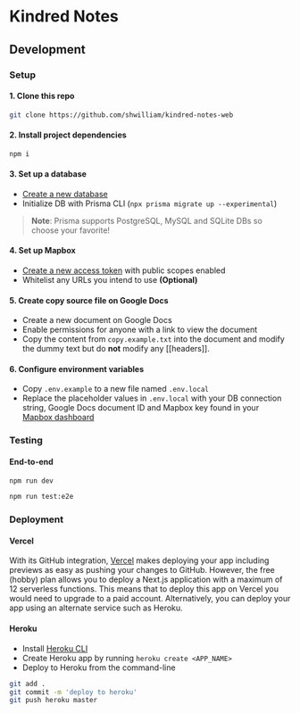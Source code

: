 # Kindred Notes

## Development

### Setup

#### 1. Clone this repo

```bash
git clone https://github.com/shwilliam/kindred-notes-web
```

#### 2. Install project dependencies

```bash
npm i
```

#### 3. Set up a database

- [Create a new database](https://www.prisma.io/docs/guides/database-workflows/setting-up-a-database)
- Initialize DB with Prisma CLI (`npx prisma migrate up --experimental`)

> **Note**: Prisma supports PostgreSQL, MySQL and SQLite DBs so choose your
> favorite!

#### 4. Set up Mapbox

- [Create a new access token](https://account.mapbox.com/access-tokens/create)
  with public scopes enabled
- Whitelist any URLs you intend to use **(Optional)**

#### 5. Create copy source file on Google Docs

- Create a new document on Google Docs
- Enable permissions for anyone with a link to view the document
- Copy the content from `copy.example.txt` into the document and modify the
  dummy text but do **not** modify any [[headers]].

#### 6. Configure environment variables

- Copy `.env.example` to a new file named `.env.local`
- Replace the placeholder values in `.env.local` with your DB connection string,
  Google Docs document ID and Mapbox key found in your [Mapbox dashboard](https://account.mapbox.com/access-tokens/)

### Testing

#### End-to-end

```bash
npm run dev

npm run test:e2e
```

### Deployment

#### Vercel

With its GitHub integration, [Vercel](https://vercel.com) makes deploying your
app including previews as easy as pushing your changes to GitHub. However, the
free (hobby) plan allows you to deploy a Next.js application with a maximum of
12 serverless functions. This means that to deploy this app on Vercel you would
need to upgrade to a paid account. Alternatively, you can deploy your app using
an alternate service such as Heroku.

#### Heroku

- Install [Heroku CLI](https://devcenter.heroku.com/articles/heroku-cli)
- Create Heroku app by running `heroku create <APP_NAME>`
- Deploy to Heroku from the command-line

```bash
git add .
git commit -m 'deploy to heroku'
git push heroku master
```
